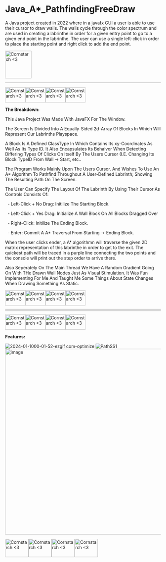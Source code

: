 # Java_A*_PathfindingFreeDraw

  A Java project created in 2022 where in a javafx GUI a user is able to use their cursor to draw walls. The walls cycle through the color spectrum and are used in creating a labrinthe in order for a given entry point to go to a given end point in the labrinthe. The user can use a single left-click in order to place the starting point and right click to add the end point. 

<img src="https://github.com/Kingerthanu/Java_Astar_PathfindingFreeDraw/assets/76754592/702d84e4-cacc-4a42-939d-4c26bd716ff5" alt="Cornstarch <3" width="85" height="89">

----------------------------------------------

<img src="https://github.com/Kingerthanu/Java_Astar_PathfindingFreeDraw/assets/76754592/f436ac54-c4e1-4865-b40b-cb1514fc3638" alt="Cornstarch <3" width="65" height="49"><img src="https://github.com/Kingerthanu/Java_Astar_PathfindingFreeDraw/assets/76754592/f436ac54-c4e1-4865-b40b-cb1514fc3638" alt="Cornstarch <3" width="65" height="49"><img src="https://github.com/Kingerthanu/Java_Astar_PathfindingFreeDraw/assets/76754592/f436ac54-c4e1-4865-b40b-cb1514fc3638" alt="Cornstarch <3" width="65" height="49"><img src="https://github.com/Kingerthanu/Java_Astar_PathfindingFreeDraw/assets/76754592/f436ac54-c4e1-4865-b40b-cb1514fc3638" alt="Cornstarch <3" width="65" height="49">


**The Breakdown:**

  This Java Project Was Made With JavaFX For The Window.

  The Screen Is Divided Into A Equally-Sided 2d-Array Of Blocks In Which Will Represent Our Labrinths Playspace. 

  A Block Is A Defined ClassType In Which Contains Its xy-Coordinates As Well As Its Type ID. It Also Encapsulates Its Behaivor When Detecting Differing Types Of Clicks On Itself By The Users Cursor (I.E. Changing Its Block TypeID From Wall -> Start, etc..
  
  The Program Works Mainly Upon The Users Cursor. And Wishes To Use An A* Algorithm To Pathfind Throughout A User-Defined Labrinth; Showing The Resulting Path On The Screen.

  The User Can Specify The Layout Of The Labrinth By Using Their Cursor As Controls Consists Of:

 &nbsp; - Left-Click + No Drag: Initilize The Starting Block.

 &nbsp; - Left-Click + Yes Drag: Initialize A Wall Block On All Blocks Dragged Over

 &nbsp; - Right-Click: Initilize The Ending Block.

 &nbsp; - Enter: Commit A A* Traversal From Starting -> Ending Block.

  
  When the user clicks ender, a A* algorithmn will traverse the given 2D matrix representation of this labrinthe in order to get to the exit. The quickest path will be traced in a purple line connecting the two points and the console will print out the step order to arrive there.

  Also Seperately On The Main Thread We Have A Random Gradient Going On With THe Drawn Wall Nodes Just As Visual Stimulation. It Was Fun Implementing For Me And Taught Me Some Things About State Changes When Drawing Something As Static.

<img src="https://github.com/Kingerthanu/Java_Astar_PathfindingFreeDraw/assets/76754592/da0b65f3-1131-4ab0-9f54-76625658191a" alt="Cornstarch <3" width="65" height="49"><img src="https://github.com/Kingerthanu/Java_Astar_PathfindingFreeDraw/assets/76754592/da0b65f3-1131-4ab0-9f54-76625658191a" alt="Cornstarch <3" width="65" height="49"><img src="https://github.com/Kingerthanu/Java_Astar_PathfindingFreeDraw/assets/76754592/da0b65f3-1131-4ab0-9f54-76625658191a" alt="Cornstarch <3" width="65" height="49"><img src="https://github.com/Kingerthanu/Java_Astar_PathfindingFreeDraw/assets/76754592/da0b65f3-1131-4ab0-9f54-76625658191a" alt="Cornstarch <3" width="65" height="49">

----------------------------------------------

<img src="https://github.com/Kingerthanu/Java_Astar_PathfindingFreeDraw/assets/76754592/98a9e049-55fe-4cf6-9171-971da1d1b014" alt="Cornstarch <3" width="65" height="49"><img src="https://github.com/Kingerthanu/Java_Astar_PathfindingFreeDraw/assets/76754592/98a9e049-55fe-4cf6-9171-971da1d1b014" alt="Cornstarch <3" width="65" height="49"><img src="https://github.com/Kingerthanu/Java_Astar_PathfindingFreeDraw/assets/76754592/98a9e049-55fe-4cf6-9171-971da1d1b014" alt="Cornstarch <3" width="65" height="49"><img src="https://github.com/Kingerthanu/Java_Astar_PathfindingFreeDraw/assets/76754592/98a9e049-55fe-4cf6-9171-971da1d1b014" alt="Cornstarch <3" width="65" height="49">


**Features:**

![2024-01-1000-01-52-ezgif com-optimize](https://github.com/Kingerthanu/java_A-_PathfindingFreeDraw/assets/76754592/5325dbe4-5efc-4c77-87f2-71d30aa32d31)
![PathSS1](https://github.com/Kingerthanu/java_A-_PathfindingFreeDraw/assets/76754592/086c503c-230d-4767-9a4a-ea74700e8fa1)
<img width="600" alt="image" src="https://github.com/Kingerthanu/java_A-_PathfindingFreeDraw/assets/76754592/503840ca-6656-4df9-84f1-01342cc31e99">



<img src="https://github.com/Kingerthanu/Java_Astar_PathfindingFreeDraw/assets/76754592/a10a6ea8-b181-49f7-b084-14bf60b5fa68" alt="Cornstarch <3" width="75" height="59"><img src="https://github.com/Kingerthanu/Java_Astar_PathfindingFreeDraw/assets/76754592/a10a6ea8-b181-49f7-b084-14bf60b5fa68" alt="Cornstarch <3" width="75" height="59"><img src="https://github.com/Kingerthanu/Java_Astar_PathfindingFreeDraw/assets/76754592/a10a6ea8-b181-49f7-b084-14bf60b5fa68" alt="Cornstarch <3" width="75" height="59"><img src="https://github.com/Kingerthanu/Java_Astar_PathfindingFreeDraw/assets/76754592/a10a6ea8-b181-49f7-b084-14bf60b5fa68" alt="Cornstarch <3" width="75" height="59">
